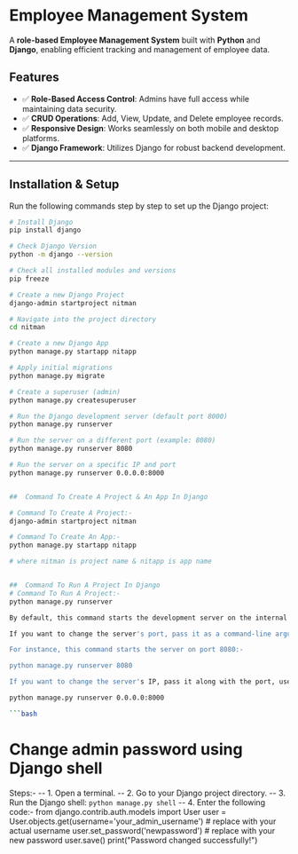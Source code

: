 # Employee Management System

A **role-based Employee Management System** built with **Python** and **Django**, enabling efficient tracking and management of employee data.

## Features

- ✅ **Role-Based Access Control**: Admins have full access while maintaining data security.
- ✅ **CRUD Operations**: Add, View, Update, and Delete employee records.
- ✅ **Responsive Design**: Works seamlessly on both mobile and desktop platforms.
- ✅ **Django Framework**: Utilizes Django for robust backend development.

---

## Installation & Setup

Run the following commands step by step to set up the Django project:

```bash
# Install Django
pip install django

# Check Django Version
python -m django --version

# Check all installed modules and versions
pip freeze

# Create a new Django Project
django-admin startproject nitman

# Navigate into the project directory
cd nitman

# Create a new Django App
python manage.py startapp nitapp

# Apply initial migrations
python manage.py migrate

# Create a superuser (admin)
python manage.py createsuperuser

# Run the Django development server (default port 8000)
python manage.py runserver

# Run the server on a different port (example: 8080)
python manage.py runserver 8080

# Run the server on a specific IP and port
python manage.py runserver 0.0.0.0:8000


##  Command To Create A Project & An App In Django

# Command To Create A Project:-
django-admin startproject nitman

# Command To Create An App:-
python manage.py startapp nitapp

# where nitman is project name & nitapp is app name


##  Command To Run A Project In Django
# Command To Run A Project:-
python manage.py runserver

By default, this command starts the development server on the internal IP at port 8000.

If you want to change the server's port, pass it as a command-line argument.

For instance, this command starts the server on port 8080:-

python manage.py runserver 8080

If you want to change the server's IP, pass it along with the port, use:-

python manage.py runserver 0.0.0.0:8000

```bash
```
# Change admin password using Django shell
 Steps:-
-- 1. Open a terminal.
-- 2. Go to your Django project directory.
-- 3. Run the Django shell:
`python manage.py shell`
-- 4. Enter the following code:-
from django.contrib.auth.models import User
user = User.objects.get(username='your_admin_username')    # replace with your actual username
user.set_password('newpassword')                           # replace with your new password
user.save()
print("Password changed successfully!")
